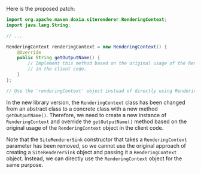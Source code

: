 Here is the proposed patch:

```java
import org.apache.maven.doxia.siterenderer.RenderingContext;
import java.lang.String;

// ...

RenderingContext renderingContext = new RenderingContext() {
    @Override
    public String getOutputName() {
        // Implement this method based on the original usage of the RenderingContext object
        // in the client code.
    }
};

// Use the 'renderingContext' object instead of directly using RenderingContext.
```

In the new library version, the `RenderingContext` class has been changed from an abstract class to a concrete class with a new method `getOutputName()`. Therefore, we need to create a new instance of `RenderingContext` and override the `getOutputName()` method based on the original usage of the `RenderingContext` object in the client code.

Note that the `SiteRendererSink` constructor that takes a `RenderingContext` parameter has been removed, so we cannot use the original approach of creating a `SiteRendererSink` object and passing it a `RenderingContext` object. Instead, we can directly use the `RenderingContext` object for the same purpose.